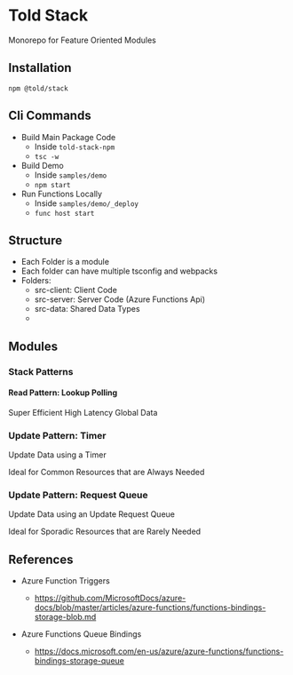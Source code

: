 # Told Stack

Monorepo for Feature Oriented Modules

## Installation

`npm @told/stack`

## Cli Commands

- Build Main Package Code
    - Inside `told-stack-npm`
    - `tsc -w`
- Build Demo
    - Inside `samples/demo`
    - `npm start`
- Run Functions Locally
    - Inside `samples/demo/_deploy`
    - `func host start`


## Structure

- Each Folder is a module
- Each folder can have multiple tsconfig and webpacks
- Folders:
    - src-client: Client Code
    - src-server: Server Code (Azure Functions Api)
    - src-data: Shared Data Types
    - 

## Modules

### Stack Patterns

#### Read Pattern: Lookup Polling

Super Efficient High Latency Global Data

### Update Pattern: Timer

Update Data using a Timer

Ideal for Common Resources that are Always Needed

### Update Pattern: Request Queue

Update Data using an Update Request Queue

Ideal for Sporadic Resources that are Rarely Needed


## References

- Azure Function Triggers
    - https://github.com/MicrosoftDocs/azure-docs/blob/master/articles/azure-functions/functions-bindings-storage-blob.md

- Azure Functions Queue Bindings
    - https://docs.microsoft.com/en-us/azure/azure-functions/functions-bindings-storage-queue